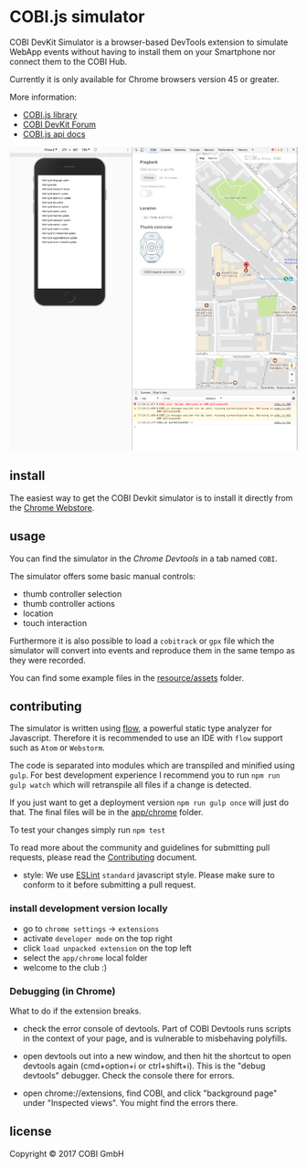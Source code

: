 
# COBI.js simulator

COBI DevKit Simulator is a browser-based DevTools extension to simulate WebApp events without having to install them on your Smartphone nor connect them to the COBI Hub.

Currently it is only available for Chrome browsers version 45 or greater.

More information:
- [COBI.js library](https://github.com/cobi-bike/COBI.js)
- [COBI DevKit Forum](https://forums.cobi.bike/)
- [COBI.js api docs](https://cobi-bike.github.io/COBI.js/)

![preview](/resources/SimulatorScreenShot.png)

## install
The easiest way to get the COBI Devkit simulator is to install it directly from the
[Chrome Webstore](https://chrome.google.com/webstore/detail/cobi-jetpack-simulator/hpdhkapigojggienmiejhblkhenjdbno).

## usage
You can find the simulator in the *Chrome Devtools* in a tab named `COBI`.

The simulator offers some basic manual controls:
- thumb controller selection
- thumb controller actions
- location
- touch interaction

Furthermore it is also possible to load a `cobitrack` or `gpx` file which the simulator will convert into events and reproduce them in the same tempo as they were recorded.

You can find some example files in the [resource/assets](resource/assets) folder.

## contributing

The simulator is written using [flow](https://flow.org/), a powerful static type analyzer for Javascript.
Therefore it is recommended to use an IDE with `flow` support such as `Atom` or `Webstorm`.

The code is separated into modules which are transpiled and minified using `gulp`.
For best development experience I recommend you to run `npm run gulp watch` which
will retranspile all files if a change is detected.

If you just want to get a deployment version `npm run gulp once` will just do that.
The final files will be in the [app/chrome](app/chrome) folder.

To test your changes simply run `npm test`

To read more about the community and guidelines for submitting pull requests,
please read the [Contributing](CONTRIBUTING.md) document.

- style: We use [ESLint](http://eslint.org/) `standard` javascript style. Please
make sure to conform to it before submitting a pull request.

### install development version locally
- go to `chrome settings` -> `extensions`
- activate `developer mode` on the top right
- click `load unpacked extension` on the top left
- select the `app/chrome` local folder
- welcome to the club :)

### Debugging (in Chrome)

What to do if the extension breaks.

- check the error console of devtools. Part of COBI Devtools runs scripts in the
context of your page, and is vulnerable to misbehaving polyfills.

- open devtools out into a new window, and then hit the shortcut to open devtools again (cmd+option+i or ctrl+shift+i). This is the "debug devtools" debugger. Check the console there for errors.

- open chrome://extensions, find COBI, and click "background page" under
"Inspected views". You might find the errors there.

## license

Copyright © 2017 COBI GmbH
